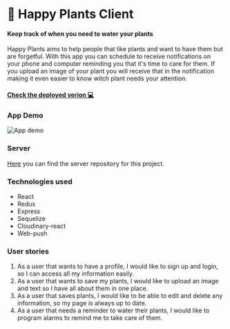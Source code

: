 # 🌱 Happy Plants Client

#### Keep track of when you need to water your plants

Happy Plants aims to help people that like plants and want to have them but are forgetful.
With this app you can schedule to receive notifications on your phone and computer reminding you that it's time to care for them. If you upload an image of your plant you will receive that in the notification making it even easier to know witch plant needs your attention. 
#### [Check the deployed verion 💻](https://happyplants.netlify.com/)

### App Demo 
![App demo](./docs/platform.gif)

### Server
[Here](https://github.com/micsoni/my-plants-health-app-server) you can find the server repository for this project.

### Technologies used
 - React
 - Redux
 - Express
 - Sequelize
 - Cloudinary-react
 - Web-push
 
### User stories

1. As a user that wants to have a profile, I would like to sign up and login, so I can access all my information easily.
2. As a user that wants to save my plants, I would like to upload an image and text so I have all about them in one place.
3. As a user that saves plants, I would like to be able to edit and delete any information, so my page is always up to date.
4. As a user that needs a reminder to water their plants, I would like to program alarms to remind me to take care of them.
